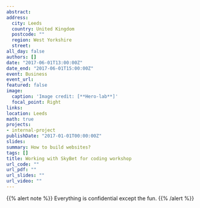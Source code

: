 ```yaml
---
abstract:
address:
  city: Leeds
  country: United Kingdom
  postcode: ""
  region: West Yorkshire
  street:
all_day: false
authors: []
date: "2017-06-01T13:00:00Z"
date_end: "2017-06-01T15:00:00Z"
event: Business
event_url:
featured: false
image:
  caption: 'Image credit: [**Hero-lab**]'
  focal_point: Right
links:
location: Leeds
math: true
projects:
- internal-project
publishDate: "2017-01-01T00:00:00Z"
slides:
summary: How to build websites?
tags: []
title: Working with SkyBet for coding workshop
url_code: ""
url_pdf: ""
url_slides: ""
url_video: ""
---
```


{{% alert note %}}
Everything is confidential except the fun.
{{% /alert %}}
